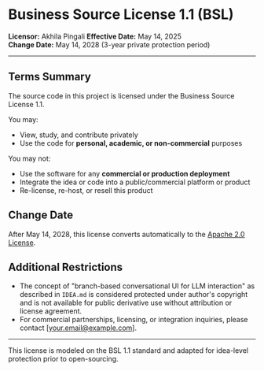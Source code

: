 # Business Source License 1.1 (BSL)

**Licensor:** Akhila Pingali
**Effective Date:** May 14, 2025  
**Change Date:** May 14, 2028 (3-year private protection period)

---

## Terms Summary

The source code in this project is licensed under the Business Source License 1.1.

You may:
- View, study, and contribute privately
- Use the code for **personal, academic, or non-commercial** purposes

You may not:
- Use the software for any **commercial or production deployment**
- Integrate the idea or code into a public/commercial platform or product
- Re-license, re-host, or resell this product

## Change Date

After May 14, 2028, this license converts automatically to the [Apache 2.0 License](https://www.apache.org/licenses/LICENSE-2.0).

## Additional Restrictions

- The concept of "branch-based conversational UI for LLM interaction" as described in `IDEA.md` is considered protected under author's copyright and is not available for public derivative use without attribution or license agreement.
- For commercial partnerships, licensing, or integration inquiries, please contact [your.email@example.com].

---

This license is modeled on the BSL 1.1 standard and adapted for idea-level protection prior to open-sourcing.
